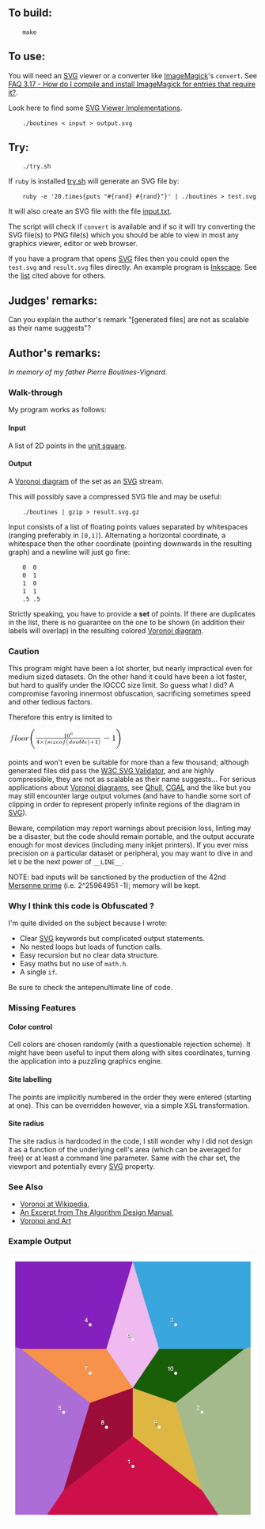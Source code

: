 ## To build:

``` <!---sh-->
    make
```


## To use:

You will need an [SVG](https://www.w3.org/TR/SVG11/expanded-toc.html) viewer or
a converter like [ImageMagick](https://imagemagick.org/index.php)'s `convert`.
See [FAQ 3.17 - How do I compile and install ImageMagick for entries that
require it?](../../faq.html#imagemagick).

Look here to find some [SVG Viewer
Implementations](https://www.w3.org/Graphics/SVG/WG/wiki/Implementations).

``` <!---sh-->
    ./boutines < input > output.svg
```


## Try:

``` <!---sh-->
    ./try.sh
```

If `ruby` is installed [try.sh](try.sh) will generate an SVG file by:

``` <!---sh-->
    ruby -e '20.times{puts "#{rand} #{rand}"}' | ./boutines > test.svg
```

It will also create an SVG file with the file [input.txt](input.txt).

The script will check if `convert` is available and if so it will try converting
the SVG file(s) to PNG file(s) which you should be able to view in most any
graphics viewer, editor or web browser.

If you have a program that opens
[SVG](https://www.w3.org/TR/SVG11/expanded-toc.html) files then you could open
the `test.svg` and `result.svg` files directly. An example program is
[Inkscape](https://inkscape.org). See the
[list](https://www.w3.org/Graphics/SVG/WG/wiki/Implementations) cited above for
others.


## Judges' remarks:

Can you explain the author's remark "[generated files] are not as scalable as
their name suggests"?


## Author's remarks:

_In memory of my father Pierre Boutines-Vignard._


### Walk-through

My program works as follows:


#### Input

A list of 2D points in the [unit
square](https://en.wikipedia.org/wiki/Unit_square).


#### Output

A [Voronoi diagram](https://en.wikipedia.org/wiki/Voronoi_diagram) of the set as
an [SVG](https://www.w3.org/TR/SVG11/expanded-toc.html) stream.

This will possibly save a compressed SVG file and may be useful:

``` <!---sh-->
    ./boutines | gzip > result.svg.gz
```

Input consists of a list of floating points values separated by whitespaces
(ranging preferably in `[0,1]`). Alternating a horizontal coordinate, a
whitespace then the other coordinate (pointing downwards in the resulting
graph) and a newline will just go fine:

```
    0  0
    0  1
    1  0
    1  1
    .5 .5
```

Strictly speaking, you have to provide a **set** of points. If there are
duplicates in the list, there is no guarantee on the one to be shown (in
addition their labels will overlap) in the resulting colored [Voronoi
diagram](https://en.wikipedia.org/wiki/Voronoi_diagram).


### Caution

This program might have been a lot shorter, but nearly impractical even for
medium sized datasets. On the other hand it could have been a lot faster, but
hard to qualify under the IOCCC size limit. So guess what I did? A compromise
favoring innermost obfuscation, sacrificing sometimes speed and other tedious
factors.

Therefore this entry is limited to

<img src="eqn.png"
 alt="equation of the limit of the entry"
 width=232 height=43>

points and won't even be suitable for more than a few thousand; although
generated files did pass the [W3C SVG
Validator](https://validator.w3.org/#validate_by_upload+with_options), and are
highly compressible, they are not as scalable as their name suggests... For
serious applications about [Voronoi
diagrams](https://en.wikipedia.org/wiki/Voronoi_diagram), see
[Qhull](http://www.qhull.org/), [CGAL](https://www.cgal.org) and the like but
you may still encounter large output volumes (and have to handle some sort of
clipping in order to represent properly infinite regions of the diagram in
[SVG](https://www.w3.org/TR/SVG11/expanded-toc.html)).

Beware, compilation may report warnings about precision loss, linting may be a
disaster, but the code should remain portable, and the output accurate enough
for most devices (including many inkjet printers). If you ever miss precision
on a particular dataset or peripheral, you may want to dive in and let `U` be
the next power of `__LINE__`.

NOTE: bad inputs will be sanctioned by the production of the 42nd [Mersenne
prime](https://en.wikipedia.org/wiki/Mersenne_prime) (i.e. 2^25964951 -1);
memory will be kept.


### Why I think this code is Obfuscated ?

I'm quite divided on the subject because I wrote:

* Clear [SVG](https://www.w3.org/TR/SVG11/expanded-toc.html) keywords but
complicated output statements.
* No nested loops but loads of function calls.
* Easy recursion but no clear data structure.
* Easy maths but no use of `math.h`.
* A single `if`.

Be sure to check the antepenultimate line of code.


### Missing Features


#### Color control

Cell colors are chosen randomly (with a questionable rejection scheme). It
might have been useful to input them along with sites coordinates, turning the
application into a puzzling graphics engine.


#### Site labelling

The points are implicitly numbered in the order they were entered
(starting at one). This can be overridden however, via a simple XSL
transformation.


#### Site radius

The site radius is hardcoded in the code, I still wonder why I did not
design it as a function of the underlying cell's area (which can be averaged
for free) or at least a command line parameter. Same with the char set, the
viewport and potentially every
[SVG](https://www.w3.org/TR/SVG11/expanded-toc.html) property.


### See Also

- [Voronoi at Wikipedia](http://en.wikipedia.org/wiki/Voronoi_diagram),
- [An Excerpt from The Algorithm Design Manual](http://www2.toki.or.id/book/AlgDesignManual/BOOK/BOOK4/NODE187.HTM),
- [Voronoi and Art](http://www.snibbe.com/scott/bf)


### Example Output

<img src="Voronoi.png"
 alt="image of example output: 5 regions of a 5-pointed star with 5 external regions beyond it"
 width=542 height=542>


<!--

    Copyright © 1984-2024 by Landon Curt Noll. All Rights Reserved.

    You are free to share and adapt this file under the terms of this license:

	Creative Commons Attribution-ShareAlike 4.0 International (CC BY-SA 4.0)

    For more information, see:

	https://creativecommons.org/licenses/by-sa/4.0/

-->
